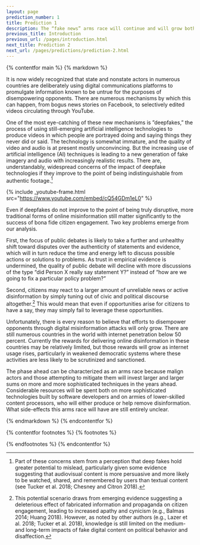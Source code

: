 ```yaml
---
layout: page
prediction_number: 1
title: Prediction 1
description: The “fake news” arms race will continue and will grow both in geographic breadth and in resources consumed. It will shift the focus of public debates and drive more people away from participative processes.
previous_title: Introduction
previous_url: /pages/introduction.html
next_title: Prediction 2
next_url: /pages/predictions/prediction-2.html
---
```


{% contentfor main %}
{% markdown %}

It is now widely recognized that state and nonstate actors in numerous countries are deliberately using digital communications platforms to promulgate information known to be untrue for the purposes of disempowering opponents. There are numerous mechanisms by which this can happen, from bogus news stories on Facebook, to selectively edited videos circulating through YouTube.

One of the most eye-catching of these new mechanisms is ”deepfakes,” the process of using still-emerging artificial intelligence technologies to produce videos in which people are portrayed doing and saying things they never did or said. The technology is somewhat immature, and the quality of video and audio is at present mostly unconvincing. But the increasing use of artificial intelligence (AI) techniques is leading to a new generation of fake imagery and audio with increasingly realistic results. There are, understandably, widespread concerns of the impact of deepfake technologies if they improve to the point of being indistinguishable from authentic footage.[^4]

{% include _youtube-frame.html src="https://www.youtube.com/embed/cQ54GDm1eL0" %}

Even if deepfakes do not improve to the point of being truly disruptive, more traditional forms of online misinformation still matter significantly to the success of bona fide citizen engagement. Two key problems emerge from our analysis.

First, the focus of public debates is likely to take a further and unhealthy shift toward disputes over the authenticity of statements and evidence, which will in turn reduce the time and energy left to discuss possible actions or solutions to problems. As trust in empirical evidence is undermined, the quality of public debate will decline with more discussions of the type “did Person X really say statement Y?” instead of “how are we going to fix a particular policy problem?”

Second, citizens may react to a larger amount of unreliable news or active disinformation by simply tuning out of civic and political discourse altogether.[^5] This would mean that even if opportunities arise for citizens to have a say, they may simply fail to leverage these opportunities.

Unfortunately, there is every reason to believe that efforts to disempower opponents through digital misinformation attacks will only grow. There are still numerous countries in the world with internet penetration below 50 percent. Currently the rewards for delivering online disinformation in these countries may be relatively limited, but those rewards will grow as internet usage rises, particularly in weakened democratic systems where these activities are less likely to be scrutinized and sanctioned.

The phase ahead can be characterized as an arms race because malign actors and those attempting to mitigate them will invest larger and larger sums on more and more sophisticated techniques in the years ahead. Considerable resources will be spent both on more sophisticated technologies built by software developers and on armies of lower-skilled content processors, who will either produce or help remove disinformation. What side-effects this arms race will have are still entirely unclear.

{% endmarkdown %}
{% endcontentfor %}

{% contentfor footnotes %}
{% footnotes %}

[^4]: Part of these concerns stem from a perception that deep fakes hold greater potential to mislead, particularly given some evidence suggesting that audiovisual content is more persuasive and more likely to be watched, shared, and remembered by users than textual content (see Tucker et al. 2018; Chesney and Citron 2018).

[^5]: This potential scenario draws from emerging evidence suggesting a deleterious effect of fabricated information and propaganda on citizen engagement, leading to increased apathy and cynicism (e.g., Balmas 2014; Huang 2018). However, as noted by other authors (e.g., Lazer et al. 2018; Tucker et al. 2018), knowledge is still limited on the medium- and long-term impacts of fake digital content on political behavior and disaffection.

{% endfootnotes %}
{% endcontentfor %}